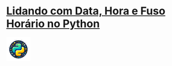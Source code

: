 # [Lidando com Data, Hora e Fuso Horário no Python](https://web.dio.me/course/lidando-com-data-hora-e-fuso-horario-no-python/learning/9889d0cb-cc0a-4808-8352-c10863dc02b7)

<img src="image.png" width="64" height="64">
